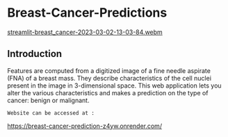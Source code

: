 # Breast-Cancer-Predictions

[streamlit-breast_cancer-2023-03-02-13-03-84.webm](https://user-images.githubusercontent.com/115895428/222524918-ef74c698-cca1-4322-96c7-1e59536bd267.webm)


## Introduction

Features are computed from a digitized image of a fine needle aspirate (FNA) of a breast mass. They describe characteristics of the cell nuclei present in the image in 3-dimensional space. This web application lets you alter the various characteristics and makes a prediction on the type of cancer: benign or malignant. 

    Website can be accessed at :
https://breast-cancer-prediction-z4yw.onrender.com/
